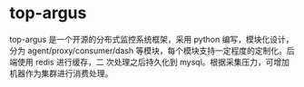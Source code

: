 # top-argus

top-argus 是⼀个开源的分布式监控系统框架，采⽤ python 编写，模块化设计，分为 agent/proxy/consumer/dash 等模块，每个模块⽀持⼀定程度的定制化。后端使⽤ redis 进⾏缓存，⼆
次处理之后持久化到 mysql。根据采集压⼒，可增加机器作为集群进⾏消费处理。

